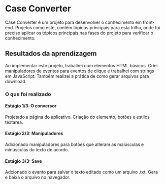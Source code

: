 # Case Converter

<p>Case Converter é um projeto para desenvolver o conhecimento em front-end. Projetos como este, contêm tópicos principais para esta trilha, onde foi preciso aplicar os tópicos principais nas fases do projeto para verificar o conhecimento.</p>

## Resultados da aprendizagem

<p>Ao implementar este projeto, trabalhei com elementos HTML básicos. Criei manipuladores de eventos para eventos de clique e trabalhei com strings em JavaScript. Também realizei a prática de como gerar arquivos para download.</p>

### O que foi realizado

#### Estágio 1/3: O conversor

<p>Projetado a página do aplicativo. Criação do elemento, botões e estilos textarea.</p>

#### Estágio 2/3: Manipuladores

<p>Adicionado manipuladores para botões que alteram as maiúsculas e minúsculas do texto de acordo.</p>

#### Estágio 3/3: Save

<p>Adcionado o evento para salvar o texto editado como um arquivo .txt. Gera e baixa o arquivo no navegador.</p>

